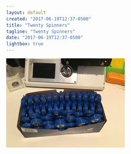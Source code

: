 ```yaml
---
layout: default
created: "2017-06-19T12:37-0500"
title: "Twenty Spinners"
tagline: "Twenty Spinners"
date: "2017-06-19T12:37-0500"
lightbox: true
---
```



<a href="/images/TwentySpinners.jpg" data-lightbox="A" rel="CICO"><img src="/images/TwentySpinners-thumb.jpg" alt="Twenty fidget spinners made on MP Select Mini 3D printer" /></a><br/>
